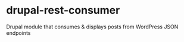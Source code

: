 # drupal-rest-consumer
Drupal module that consumes &amp; displays posts from WordPress JSON endpoints
